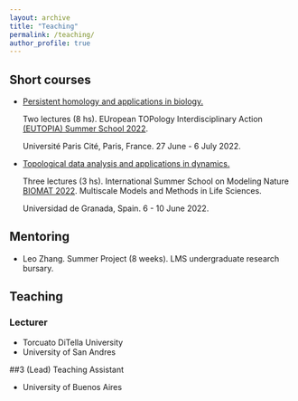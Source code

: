 ```yaml
---
layout: archive
title: "Teaching"
permalink: /teaching/
author_profile: true
---
```


<!--
{% include base_path %}

{% for post in site.teaching reversed %}
  {% include archive-single.html %}
{% endfor %}
-->

## Short courses

<ul>
<li><a href="https://github.com/ximenafernandez/eutopia2022">Persistent homology and applications in biology.</a>

Two lectures (8 hs). 
EUropean TOPology Interdisciplinary Action <a href="https://eutopia.unitn.eu/eutopia-summer-school-program/">(EUTOPIA) Summer School 2022</a>.

Université Paris Cité, Paris, France. 27 June - 6 July 2022.
</li>


<li>
<a href="https://github.com/ximenafernandez/biomat2022">Topological data analysis and applications in dynamics.</a>

Three lectures (3 hs).
International Summer School on Modeling Nature <a href="https://www.modelingnature.org/international-phd-school-2022">BIOMAT 2022</a>.
Multiscale Models and Methods in Life Sciences. 

Universidad de Granada, Spain. 6 - 10 June 2022.
</li>
</ul>




## Mentoring

* Leo Zhang. Summer Project (8 weeks). LMS undergraduate research bursary.


## Teaching
### Lecturer

* Torcuato DiTella University
* University of San Andres

##3 (Lead) Teaching Assistant
* University of Buenos Aires

